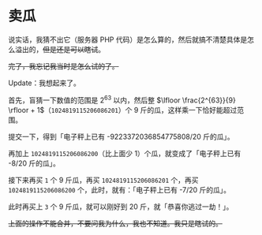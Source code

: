 # 卖瓜

说实话，我猜不出它（服务器 PHP 代码）是怎么算的，然后就搞不清楚具体是怎么溢出的，<del>但是还是可以瞎试</del>。

<del>完了，我忘记我当时是怎么试的了。</del>

Update：我想起来了。

首先，盲猜一下数值的范围是 $2^{63}$ 以内，然后整 $\lfloor \frac{2^{63}}{9} \rfloor + 1$（`1024819115206086201`）个 9 斤的瓜，这样乘一下恰好能超过范围。

提交一下，得到「电子秤上已有 -9223372036854775808/20 斤的瓜」。

再加上 `1024819115206086200`（比上面少 1）个瓜，就变成了「电子秤上已有 -8/20 斤的瓜」。

接下来再买 `1` 个 9 斤瓜，再买 `1024819115206086201` 个，再买 `1024819115206086200` 个，此时，就有：「电子秤上已有 -7/20 斤的瓜」。

此时再买上 `3` 个 9 斤瓜，就可以刚好到 20 斤，就「恭喜你逃过一劫！」。

<del>上面的操作不能合并，不要问我为什么，我也不知道。我只是瞎试的。</del>
